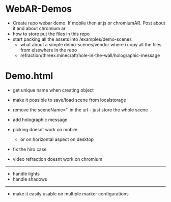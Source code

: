 # WebAR-Demos
- Create repo webar demo. If mobile then ar.js or chromiumAR. Post about it and about chromium ar
- how to store put the files in this repo
- start packing all the assets into /examples/demo-scenes
  - what about a simple demo-scenes/vendor where i copy all the files from elsewhere in the repo
  - refraction/threex.minecraft/hole-in-the-wall/holographic-message


# Demo.html

- get unique name when creating object
- make it possible to save/load scene from localstorage
- remove the sceneName='' in the url - just store the whole scene
- add holographic message

- picking doesnt work on mobile
  - or on horizontal aspect on desktop

- fix the hiro case
- video refraction doesnt work on chromium




---

- handle lights
- handle shadows

---
- make it easily usable on multiple marker configurations
